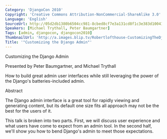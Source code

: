 ```yaml
---
Category: 'DjangoCon 2010'
Copyright: 'Creative Commons Attribution-NonCommercial-ShareAlike 3.0'
Language: 'English'
SourceUrl: http://05d2db1380b6504cc981-8cbed8cf7e3a131cd8f1c3e383d10041.r93.cf2.rackcdn.com/djangocon-2010/56_customizing-the-django-admin.flv
Speakers: [Michael Trythall, Peter Baumgartner]
Tags: [admin, djangocon, djangocon2010]
ThumbnailUrl: 'http://a.images.blip.tv/Robertlofthouse-CustomizingTheDjangoAdmin322-268.jpg'
Title: '"Customizing the Django Admin"'
---
```

Customizing the Django Admin

Presented by Peter Baumgartner, and Michael Trythall

How to build great admin user interfaces while still leveraging the power of
the Django's batteries-included admin.

Abstract

The Django admin interface is a great tool for rapidly viewing and generating
content, but its default one size fits all approach may not be the best for
the users of it.

This talk is broken into two parts. First, we will discuss user experience and
what users have come to expect from an admin tool. In the second half, we'll
show you how to bend Django's admin to meet those expectations.

